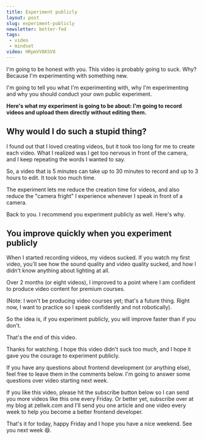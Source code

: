 ```yaml
---
title: Experiment publicly
layout: post
slug: experiment-publicly
newsletter: better-fed
tags:
 - video
 - mindset
video: HRpmVV8KSV8
---
```


I'm going to be honest with you. This video is probably going to suck. Why? Because I'm experimenting with something new.

I'm going to tell you what I'm experimenting with, why I'm experimenting and why you should conduct your own public experiment.

<!--more-->

<div class="jsCkClone" data-should-not-clone></div>

**Here's what my experiment is going to be about: I'm going to record videos and upload them directly without editing them.**

## Why would I do such a stupid thing?

I found out that I loved creating videos, but it took too long for me to create each video. What I realized was I get too nervous in front of the camera, and I keep repeating the words I wanted to say.

So, a video that is 5 minutes can take up to 30 minutes to record and up to 3 hours to edit. It took too much time.

The experiment lets me reduce the creation time for videos, and also reduce the "camera fright" I experience whenever I speak in front of a camera.

Back to you. I recommend you experiment publicly as well. Here's why.

## You improve quickly when you experiment publicly

When I started recording videos, my videos sucked. If you watch my first video, you'll see how the sound quality and video quality sucked, and how I didn't know anything about lighting at all.

Over 2 months (or eight videos), I improved to a point where I am confident to produce video content for premium courses.

(Note: I won't be producing video courses yet; that's a future thing. Right now, I want to practice so I speak confidently and not robotically).

So the idea is, if you experiment publicly, you will improve faster than if you don't.

That's the end of this video.

Thanks for watching. I hope this video didn't suck too much, and I hope it gave you the courage to experiment publicly.

If you have any questions about frontend development (or anything else), feel free to leave them in the comments below. I'm going to answer some questions over video starting next week.

If you like this video, please hit the subscribe button below so I can send you more videos like this one every Friday. Or better yet, subscribe over at my blog at zellwk.com and I'll send you one article and one video every week to help you become a better frontend developer.

That's it for today, happy Friday and I hope you have a nice weekend. See you next week 😄.

